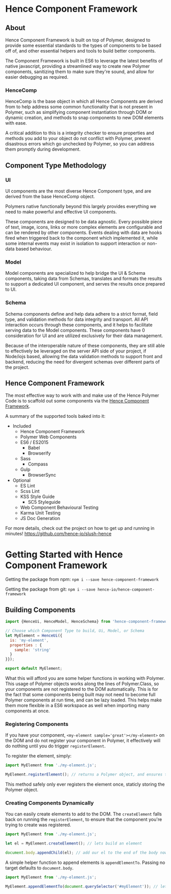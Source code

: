 # Hence Component Framework

>

## About

Hence Component Framework is built on top of Polymer, designed to provide some essential standards to
the types of components to be based off of, and other essential helpers and tools to build better components.

The Component Framework is built in ES6 to leverage the latest benefits of native javascript, providing a streamlined
way to create new Polymer components, sanitizing them to make sure they're sound, and allow for easier debugging as
required.

### HenceComp

HenceComp is the base object in which all Hence Components are derived from to help address some common
 functionality that is not present in Polymer, such as simplifying component instantiation through DOM or
 dynamic creation, and methods to snap components to new DOM elements with ease.

A critical addition to this is a integrity checker to ensure properties and methods you add to your object do not
conflict with Polymer, prevent disastrous errors which go unchecked by Polymer, so you can address them promptly
during development.

>

## Component Type Methodology

### UI

UI components are the most diverse Hence Component type, and are derived from the base HenceComp object.

Polymers native functionally beyond this largely provides everything we need to make powerful and effective UI
components.

These components are designed to be data agnostic. Every possible piece of text, image, icons, links or more complex
elements are configurable and can be rendered by other components. Events dealing with data are hooks fired when
triggered back to the component which implemented it, while some internal events may exist in isolation to support
interaction or non-data based behaviour.

### Model

Model components are specialized to help bridge the UI & Schema components, taking data from Schemas, translates and
formats the results to support a dedicated UI component, and serves the results once prepared to UI.

### Schema

Schema components define and help data adhere to a strict format, field type, and validation methods for data
integrity and transport. All API interaction occurs through these components, and it helps to facilitate serving data
 to the Model components. These components have 0 consideration for UI and are utilized exclusively for their data
 management.

Because of the interoperable nature of these components, they are still able to effectively be leveraged on the
server API side of your project, if Node/iojs based, allowing the data validation methods to support front and
backend, reducing the need for divergent schemas over different parts of the project.

>

## Hence Component Framework

The most effective way to work with and make use of the Hence Polymer Code is to scaffold out some components via the
 [Hence Component Framework](https://github.com/hence-io/slush-hence).

A summary of the supported tools baked into it:

* Included
    * Hence Component Framework
    * Polymer Web Components
    * ES6 / ES2015
        * Babel
        * Browserify
    * Sass
        * Compass
    * Gulp
        * BrowserSync
* Optional
    * ES Lint
    * Scss Lint
    * KSS Style Guide
        * SC5 Styleguide
    * Web Component Behavioural Testing
    * Karma Unit Testing
    * JS Doc Generation

For more details, check out the project on how to get up and running in minutes! https://github.com/hence-io/slush-hence

# Getting Started with Hence Component Framework

Getting the package from npm:
```npm i --save hence-component-framework```

Getting the package from git:
```npm i --save hence-io/hence-component-framework```

## Building Components

```javascript
import {HenceUi, HenceModel, HenceSchema} from 'hence-component-framework';

// Choose which Component Type to build, Ui, Model, or Schema
let MyElement = HenceUi({
  is: 'my-element',
  properties : {
    sample: 'string'
  }
}});

export default MyElement;
```

What this will afford you are some helper functions in working with Polymer. This usage of Polymer objects works
along the lines of Polymer.Class, so your components are not registered to the DOM automatically. This is for the
fact that some components being built may not need to become full Polymer components at run time, and can be lazy
loaded.  This helps make them more flexible in a ES6 workspace as well when importing many components at once.

### Registering Components

If you have your component, ```<my-element sample='great'></my-element>``` on the DOM and do not register your component in
Polymer, it effectively will do nothing until you do trigger ```registerElement```.

To register the element, simply:

```javascript
import MyElement from './my-element.js';

MyElement.registerElement(); // returns a Polymer object, and ensures to register it as a custom element.
```

This method safely only ever registers the element once, staticly storing the Polymer object.

### Creating Components Dynamically

You can easily create elements to add to the DOM. The ```createElement``` falls back on running the
```registerElement```, to ensure that the component you're trying to create was registered.

```javascript
import MyElement from './my-element.js';

let el = MyElement.createElement(); // lets build an element

document.body.appendChild(el); // add our el to the end of the body now
```

A simple helper function to append elements is ```appendElementTo```. Passing no target defaults to ```document.body```.

```javascript
import MyElement from './my-element.js';

MyElement.appendElementTo(document.querySelector('#myElement')); // lets build an element, and append it to our target
```

>
